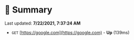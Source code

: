 # 📖 Summary
Last updated: **7/22/2021, 7:37:24 AM**

- `GET` [https://google.com](https://google.com) - **Up** (139ms)
